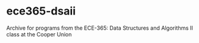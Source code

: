# ece365-dsaii
Archive for programs from the ECE-365: Data Structures and Algorithms II class at the Cooper Union
